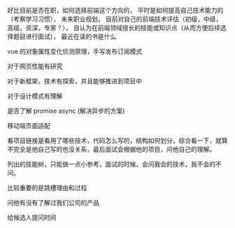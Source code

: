 好比目前是否在职，如何选择前端这个方向的，
平时是如何提高自己技术能力的（考察学习习惯），
未来职业规划，
目前对自己的前端技术评估（初级，中级，高级，资深，专家？），
自认为在前端领域擅长的技能或知识点（从而方便后续选择题目进行面试），
最近在读的书是什么

vue 的对象属性变化侦测原理，手写发布订阅模式

对于网页性能有研究

对于新框架，技术有探索，并且能够推进到项目中

对于设计模式有理解

是否了解 promise async (解决异步的方案)

移动端页面适配

看项目链接是看用了哪些技术，代码怎么写的，结构如何划分，综合看一下，就算不完全是他自己写的也没关系，最后面试会根据他的项目，问他自己的理解。

列出的技能树，只能做一点小参考，面试的时候，会问我会的技术，我不会的不问。

比较重要的是跳槽理由和过程

问他有没有了解过我们公司的产品

给候选人提问时间
